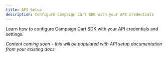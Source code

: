 ```yaml
---
title: API Setup
description: Configure Campaign Cart SDK with your API credentials
---
```



Learn how to configure Campaign Cart SDK with your API credentials and settings.

*Content coming soon - this will be populated with API setup documentation from your existing docs.*